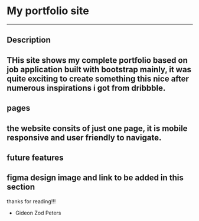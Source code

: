 # My portfolio site
---
## Description
THis site shows my complete portfolio based on job application built with bootstrap mainly, it was quite exciting to create something this nice after numerous inspirations i got from dribbble.
---
## pages
the website consits of just one page, it is mobile responsive and user friendly to navigate.
---
## future features
figma design image and link to be added in this section
---

thanks for reading!!!

- Gideon Zod Peters